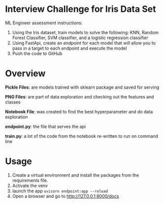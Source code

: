 # Interview Challenge for Iris Data Set

ML Engineer assessment instructions:

1. Using the Iris dataset, train models to solve the following: KNN, Random Forest Classifier, SVM classifier, and a logistic regression classifier
2. Using FastApi, create an endpoint for each model that will allow you to pass in a target to each endpoint and execute the model
3. Push the code to GitHub

# Overview

**Pickle Files**: are models trained with sklearn package and saved for serving

**PNG Files**: are part of data exploration and checking out the features and classes

**Notebook File**: was created to find the best hyperparameter and do data exploration

**endpoint.py**: the file that serves the api

**train.py**: a lot of the code from the notebook re-written to run on command line

# Usage

1. Create a virtual environment and install the packages from the requirements file.
2. Activate the venv
3. launch the app `uvicorn endpoint:app --reload`
4. Open a browser and go to http://127.0.0.1:8000/docs
